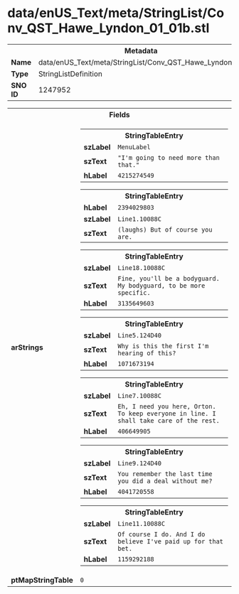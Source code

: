 <h1>data/enUS_Text/meta/StringList/Conv_QST_Hawe_Lyndon_01_01b.stl</h1><table><tr><th colspan="100%">Metadata</th></tr><tr><td><b>Name</b></td><td>data/enUS_Text/meta/StringList/Conv_QST_Hawe_Lyndon_01_01b.stl</td></tr><tr><td><b>Type</b></td><td>StringListDefinition</td></tr><tr><td><b>SNO ID</b></td><td>1247952</td></tr></table>

<table><tr><th colspan="100%">Fields</th></tr><tr><td><b>arStrings</b></td><td><table><tr><th colspan="100%">StringTableEntry</th></tr><tr><td><b>szLabel</b></td><td><code>MenuLabel</code></td></tr><tr><td><b>szText</b></td><td><code>"I'm going to need more than that."</code></td></tr><tr><td><b>hLabel</b></td><td><code>4215274549</code></td></tr></table>


<table><tr><th colspan="100%">StringTableEntry</th></tr><tr><td><b>hLabel</b></td><td><code>2394029803</code></td></tr><tr><td><b>szLabel</b></td><td><code>Line1.10088C</code></td></tr><tr><td><b>szText</b></td><td><code>(laughs) But of course you are.</code></td></tr></table>


<table><tr><th colspan="100%">StringTableEntry</th></tr><tr><td><b>szLabel</b></td><td><code>Line18.10088C</code></td></tr><tr><td><b>szText</b></td><td><code>Fine, you'll be a bodyguard. My bodyguard, to be more specific.</code></td></tr><tr><td><b>hLabel</b></td><td><code>3135649603</code></td></tr></table>


<table><tr><th colspan="100%">StringTableEntry</th></tr><tr><td><b>szLabel</b></td><td><code>Line5.124D40</code></td></tr><tr><td><b>szText</b></td><td><code>Why is this the first I'm hearing of this?</code></td></tr><tr><td><b>hLabel</b></td><td><code>1071673194</code></td></tr></table>


<table><tr><th colspan="100%">StringTableEntry</th></tr><tr><td><b>szLabel</b></td><td><code>Line7.10088C</code></td></tr><tr><td><b>szText</b></td><td><code>Eh, I need you here, Orton. To keep everyone in line. I shall take care of the rest.</code></td></tr><tr><td><b>hLabel</b></td><td><code>406649905</code></td></tr></table>


<table><tr><th colspan="100%">StringTableEntry</th></tr><tr><td><b>szLabel</b></td><td><code>Line9.124D40</code></td></tr><tr><td><b>szText</b></td><td><code>You remember the last time you did a deal without me?</code></td></tr><tr><td><b>hLabel</b></td><td><code>4041720558</code></td></tr></table>


<table><tr><th colspan="100%">StringTableEntry</th></tr><tr><td><b>szLabel</b></td><td><code>Line11.10088C</code></td></tr><tr><td><b>szText</b></td><td><code>Of course I do. And I do believe I've paid up for that bet.</code></td></tr><tr><td><b>hLabel</b></td><td><code>1159292188</code></td></tr></table>


</td></tr><tr><td><b>ptMapStringTable</b></td><td><code>0</code></td></tr></table>

